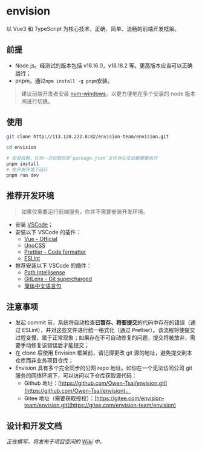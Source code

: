 # envision

以 Vue3 和 TypeScript 为核心技术，正确、简单、流畅的前端开发框架。

## 前提

- Node.js。经测试的版本包括 v16.16.0，v18.18.2 等。更高版本应当可以正确运行；
- pnpm。通过`npm install -g pnpm`安装。

> 建议前端开发者安装 [nvm-windows](https://github.com/coreybutler/nvm-windows)，以更方便地在多个安装的 node 版本间进行切换。

## 使用

```bash
git clone http://113.128.222.8:82/envision-team/envision.git

cd envision

# 安装依赖。任何一次拉取后若`package.json`文件存在变动都需要执行
pnpm install
# 在开发环境下运行
pnpm run dev
```

## 推荐开发环境

> 如果仅需要运行前端服务，你并不需要安装开发环境。

- 安装 [VSCode](https://code.visualstudio.com/)；
- 安装以下 VSCode 的插件：
  - [Vue - Official](https://marketplace.visualstudio.com/items?itemName=Vue.volar)
  - [UnoCSS](https://marketplace.visualstudio.com/items?itemName=antfu.unocss)
  - [Prettier - Code formatter](https://marketplace.visualstudio.com/items?itemName=esbenp.prettier-vscode)
  - [ESLint](https://marketplace.visualstudio.com/items?itemName=dbaeumer.vscode-eslint)
- 推荐安装以下 VSCode 的插件：
  - [Path Intellisense](https://marketplace.visualstudio.com/items?itemName=christian-kohler.path-intellisense)
  - [GitLens - Git supercharged](https://marketplace.visualstudio.com/items?itemName=eamodio.gitlens)
  - [简体中文语言包](https://marketplace.visualstudio.com/items?itemName=MS-CEINTL.vscode-language-pack-zh-hans)

## 注意事项

- 发起 commit 前，系统将自动检查**已暂存、将要提交**的代码中存在的错误（通过 ESLint），并对这些文件进行统一格式化（通过 Prettier）。该流程将使提交过程变慢，属于正常现象；如果存在不可自动修复的问题，提交将被放弃，需要手动修复该错误后才能提交；
- 在 clone 后使用 Envision 框架前，请记得更改 git 源的地址，避免提交到本仓库而非业务项目仓库；
- Envision 具有多个完全同步的公网 repo 地址。如你在一个无法访问公司 git 服务的网络环境下，可以访问以下仓库获取源代码：
  - Github 地址：[https://github.com/Owen-Tsai/envision.git](https://github.com/Owen-Tsai/envision)。
  - Gitee 地址（需要获取授权）：[https://gitee.com/envision-team/envision.git](https://gitee.com/envision-team/envision)

## 设计和开发文档

*正在撰写，将发布于项目空间的 [Wiki](http://113.128.222.8:82/envision-team/envision/-/wikis/home) 中。*
